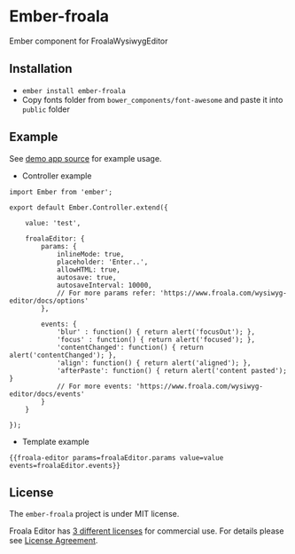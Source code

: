 # Ember-froala

Ember component for FroalaWysiwygEditor

## Installation

- `ember install ember-froala`
- Copy fonts folder from `bower_components/font-awesome` and paste it into `public` folder

## Example

See [demo app source](https://github.com/ajackus/ember-froala/tree/master/tests/dummy/app) for example usage.

* Controller example
```
import Ember from 'ember';

export default Ember.Controller.extend({

    value: 'test',

    froalaEditor: {
        params: {
            inlineMode: true,
            placeholder: 'Enter..',
            allowHTML: true,
            autosave: true,
            autosaveInterval: 10000,
            // For more params refer: 'https://www.froala.com/wysiwyg-editor/docs/options'
        },

        events: {
            'blur' : function() { return alert('focusOut'); },
            'focus' : function() { return alert('focused'); },
            'contentChanged': function() { return alert('contentChanged'); },
            'align': function() { return alert('aligned'); },
            'afterPaste': function() { return alert('content pasted'); }
            // For more events: 'https://www.froala.com/wysiwyg-editor/docs/events'
        }
    }
    
});
```

* Template example

`{{froala-editor params=froalaEditor.params value=value events=froalaEditor.events}}`

## License

The `ember-froala` project is under MIT license.

Froala Editor has [3 different licenses](http://froala.com/wysiwyg-editor/pricing) for commercial use.
For details please see [License Agreement](http://froala.com/wysiwyg-editor/terms).
